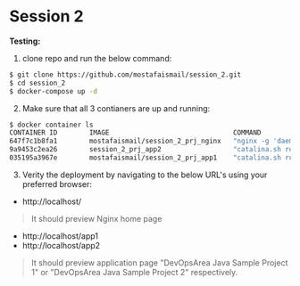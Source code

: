 # Session 2

**Testing:**
1) clone repo and run the below command:

````sh
$ git clone https://github.com/mostafaismail/session_2.git
$ cd session_2
$ docker-compose up -d
````

2) Make sure that all 3 contianers are up and running:

```sh
$ docker container ls
CONTAINER ID        IMAGE                               COMMAND                  CREATED             STATUS                      PORTS                    NAMES
647f7c1b8fa1        mostafaismail/session_2_prj_nginx   "nginx -g 'daemon of…"   25 minutes ago      Up 25 minutes               0.0.0.0:80->80/tcp       nginxserver
9a9453c2ea26        session_2_prj_app2                  "catalina.sh run"        25 minutes ago      Up 25 minutes (unhealthy)   0.0.0.0:6062->8080/tcp   cont-app2
035195a3967e        mostafaismail/session_2_prj_app1    "catalina.sh run"        35 minutes ago      Up 25 minutes (unhealthy)   0.0.0.0:6061->8080/tcp   cont-app1
````

3) Verity the deployment by navigating to the below URL's using your preferred browser:

- http://localhost/
> It should preview Nginx home page

- http://localhost/app1
- http://localhost/app2
> It should preview application page "DevOpsArea Java Sample Project 1" or "DevOpsArea Java Sample Project 2" respectively.
